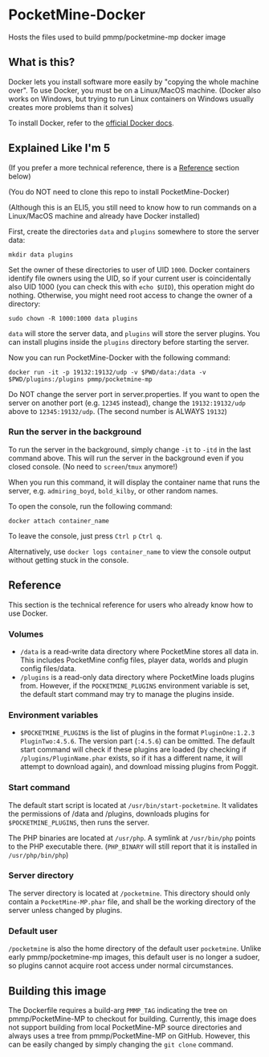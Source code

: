 # PocketMine-Docker
Hosts the files used to build pmmp/pocketmine-mp docker image

## What is this?
Docker lets you install software more easily by "copying the whole machine over".
To use Docker, you must be on a Linux/MacOS machine.
(Docker also works on Windows, but trying to run Linux containers on Windows usually creates more problems than it solves)

To install Docker, refer to the [official Docker docs](https://docs.docker.com/install/).

## Explained Like I'm 5
(If you prefer a more technical reference, there is a [Reference](#reference) section below)

(You do NOT need to clone this repo to install PocketMine-Docker)

(Although this is an ELI5, you still need to know how to run commands on a Linux/MacOS machine and already have Docker installed)

First, create the directories `data` and `plugins` somewhere to store the server data:

```
mkdir data plugins
```

Set the owner of these directories to user of UID `1000`.
Docker containers identify file owners using the UID,
so if your current user is coincidentally also UID 1000 (you can check this with `echo $UID`),
this operation might do nothing.
Otherwise, you might need root access to change the owner of a directory:

```
sudo chown -R 1000:1000 data plugins
```

`data` will store the server data, and `plugins` will store the server plugins.
You can install plugins inside the `plugins` directory before starting the server.

Now you can run PocketMine-Docker with the following command:

```
docker run -it -p 19132:19132/udp -v $PWD/data:/data -v $PWD/plugins:/plugins pmmp/pocketmine-mp
```

Do NOT change the server port in server.properties.
If you want to open the server on another port (e.g. `12345` instead),
change the `19132:19132/udp` above to `12345:19132/udp`.
(The second number is ALWAYS `19132`)

### Run the server in the background
To run the server in the background, simply change `-it` to `-itd` in the last command above.
This will run the server in the background even if you closed console. (No need to `screen`/`tmux` anymore!)

When you run this command, it will display the container name that runs the server,
e.g. `admiring_boyd`, `bold_kilby`, or other random names.

To open the console, run the following command:

```
docker attach container_name
```

To leave the console, just press `Ctrl p` `Ctrl q`.

Alternatively, use `docker logs container_name` to view the console output without getting stuck in the console.

## Reference
This section is the technical reference for users who already know how to use Docker.

### Volumes
- `/data` is a read-write data directory where PocketMine stores all data in.
	This includes PocketMine config files, player data, worlds and plugin config files/data.
- `/plugins` is a read-only data directory where PocketMine loads plugins from.
	However, if the `POCKETMINE_PLUGINS` environment variable is set, the default start command may try to manage the plugins inside.

### Environment variables
- `$POCKETMINE_PLUGINS` is the list of plugins in the format `PluginOne:1.2.3 PluginTwo:4.5.6`. The version part (`:4.5.6`) can be omitted.
	The default start command will check if these plugins are loaded
	(by checking if `/plugins/PluginName.phar` exists, so if it has a different name, it will attempt to download again),
	and download missing plugins from Poggit.

### Start command
The default start script is located at `/usr/bin/start-pocketmine`.
It validates the permissions of /data and /plugins,
downloads plugins for `$POCKETMINE_PLUGINS`,
then runs the server.

The PHP binaries are located at `/usr/php`.
A symlink at `/usr/bin/php` points to the PHP executable there.
(`PHP_BINARY` will still report that it is installed in `/usr/php/bin/php`)

### Server directory
The server directory is located at `/pocketmine`.
This directory should only contain a `PocketMine-MP.phar` file,
and shall be the working directory of the server unless changed by plugins.

### Default user
`/pocketmine` is also the home directory of the default user `pocketmine`.
Unlike early pmmp/pocketmine-mp images, this default user is no longer a sudoer,
so plugins cannot acquire root access under normal circumstances.

## Building this image
The Dockerfile requires a build-arg `PMMP_TAG` indicating the tree on pmmp/PocketMine-MP to checkout for building.
Currently, this image does not support building from local PocketMine-MP source directories
and always uses a tree from pmmp/PocketMine-MP on GitHub.
However, this can be easily changed by simply changing the `git clone` command.
